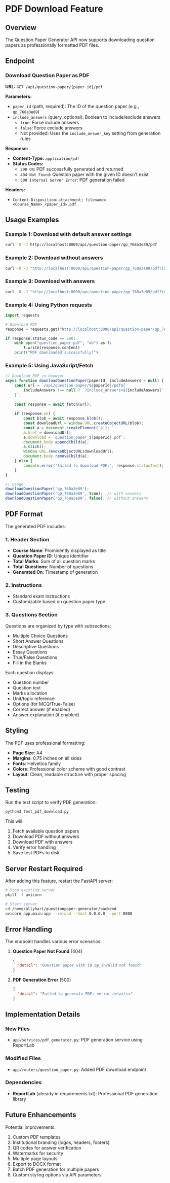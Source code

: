 # PDF Download Feature

## Overview
The Question Paper Generator API now supports downloading question papers as professionally formatted PDF files.

## Endpoint

### Download Question Paper as PDF

**URL:** `GET /api/question-paper/{paper_id}/pdf`

**Parameters:**
- `paper_id` (path, required): The ID of the question paper (e.g., `qp_768a3e89`)
- `include_answers` (query, optional): Boolean to include/exclude answers
  - `true`: Force include answers
  - `false`: Force exclude answers
  - Not provided: Uses the `include_answer_key` setting from generation rules

**Response:**
- **Content-Type:** `application/pdf`
- **Status Codes:**
  - `200 OK`: PDF successfully generated and returned
  - `404 Not Found`: Question paper with the given ID doesn't exist
  - `500 Internal Server Error`: PDF generation failed

**Headers:**
- `Content-Disposition`: `attachment; filename=<Course_Name>_<paper_id>.pdf`

## Usage Examples

### Example 1: Download with default answer settings
```bash
curl -O -J http://localhost:8000/api/question-paper/qp_768a3e89/pdf
```

### Example 2: Download without answers
```bash
curl -O -J "http://localhost:8000/api/question-paper/qp_768a3e89/pdf?include_answers=false"
```

### Example 3: Download with answers
```bash
curl -O -J "http://localhost:8000/api/question-paper/qp_768a3e89/pdf?include_answers=true"
```

### Example 4: Using Python requests
```python
import requests

# Download PDF
response = requests.get("http://localhost:8000/api/question-paper/qp_768a3e89/pdf")

if response.status_code == 200:
    with open("question_paper.pdf", "wb") as f:
        f.write(response.content)
    print("PDF downloaded successfully!")
```

### Example 5: Using JavaScript/Fetch
```javascript
// Download PDF in browser
async function downloadQuestionPaper(paperId, includeAnswers = null) {
    const url = `/api/question-paper/${paperId}/pdf${
        includeAnswers !== null ? `?include_answers=${includeAnswers}` : ''
    }`;
    
    const response = await fetch(url);
    
    if (response.ok) {
        const blob = await response.blob();
        const downloadUrl = window.URL.createObjectURL(blob);
        const a = document.createElement('a');
        a.href = downloadUrl;
        a.download = `question_paper_${paperId}.pdf`;
        document.body.appendChild(a);
        a.click();
        window.URL.revokeObjectURL(downloadUrl);
        document.body.removeChild(a);
    } else {
        console.error('Failed to download PDF:', response.statusText);
    }
}

// Usage
downloadQuestionPaper('qp_768a3e89');
downloadQuestionPaper('qp_768a3e89', true);  // with answers
downloadQuestionPaper('qp_768a3e89', false); // without answers
```

## PDF Format

The generated PDF includes:

### 1. Header Section
- **Course Name**: Prominently displayed as title
- **Question Paper ID**: Unique identifier
- **Total Marks**: Sum of all question marks
- **Total Questions**: Number of questions
- **Generated On**: Timestamp of generation

### 2. Instructions
- Standard exam instructions
- Customizable based on question paper type

### 3. Questions Section
Questions are organized by type with subsections:
- Multiple Choice Questions
- Short Answer Questions
- Descriptive Questions
- Essay Questions
- True/False Questions
- Fill in the Blanks

Each question displays:
- Question number
- Question text
- Marks allocation
- Unit/topic reference
- Options (for MCQ/True-False)
- Correct answer (if enabled)
- Answer explanation (if enabled)

## Styling

The PDF uses professional formatting:
- **Page Size**: A4
- **Margins**: 0.75 inches on all sides
- **Fonts**: Helvetica family
- **Colors**: Professional color scheme with good contrast
- **Layout**: Clean, readable structure with proper spacing

## Testing

Run the test script to verify PDF generation:

```bash
python3 test_pdf_download.py
```

This will:
1. Fetch available question papers
2. Download PDF without answers
3. Download PDF with answers
4. Verify error handling
5. Save test PDFs to disk

## Server Restart Required

After adding this feature, restart the FastAPI server:

```bash
# Stop existing server
pkill -f uvicorn

# Start server
cd /home/allyhari/questionpaper-generator/backend
uvicorn app.main:app --reload --host 0.0.0.0 --port 8000
```

## Error Handling

The endpoint handles various error scenarios:

1. **Question Paper Not Found** (404)
   ```json
   {
     "detail": "Question paper with ID qp_invalid not found"
   }
   ```

2. **PDF Generation Error** (500)
   ```json
   {
     "detail": "Failed to generate PDF: <error details>"
   }
   ```

## Implementation Details

### New Files
- `app/services/pdf_generator.py`: PDF generation service using ReportLab

### Modified Files
- `app/routers/question_paper.py`: Added PDF download endpoint

### Dependencies
- **ReportLab** (already in requirements.txt): Professional PDF generation library

## Future Enhancements

Potential improvements:
1. Custom PDF templates
2. Institutional branding (logos, headers, footers)
3. QR codes for answer verification
4. Watermarks for security
5. Multiple page layouts
6. Export to DOCX format
7. Batch PDF generation for multiple papers
8. Custom styling options via API parameters
